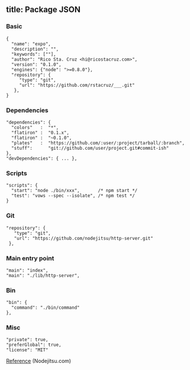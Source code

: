 title: Package JSON
---

### Basic

    {
      "name": "expo",
      "description": "",
      "keywords": [""],
      "author": "Rico Sta. Cruz <hi@ricostacruz.com>",
      "version": "0.1.0",
      "engines": {"node": ">=0.8.0"},
      "repository": {
         "type": "git",
         "url": "https://github.com/rstacruz/___.git"
       },
    }

### Dependencies

    "dependencies": {
      "colors"   :  "*",
      "flatiron" :  "0.1.x",
      "flatiron" :  "~0.1.0",
      "plates"   :  "https://github.com/:user/:project/tarball/:branch",
      "stuff":      "git://github.com/user/project.git#commit-ish"
    },
    "devDependencies": { ... },

### Scripts

    "scripts": {
      "start": "node ./bin/xxx",       /* npm start */
      "test": "vows --spec --isolate", /* npm test */
    }

### Git

    "repository": {
       "type": "git",
       "url": "https://github.com/nodejitsu/http-server.git"
     },

### Main entry point

    "main": "index",
    "main": "./lib/http-server",

### Bin

    "bin": {
      "command": "./bin/command"
    },

### Misc

    "private": true,
    "preferGlobal": true,
    "license": "MIT"

[Reference](http://package.json.nodejitsu.com/) (Nodejitsu.com)
